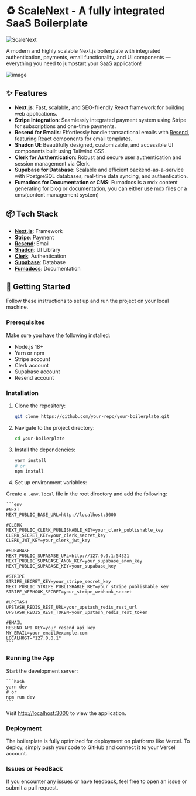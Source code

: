 # ♻ ScaleNext - A fully integrated SaaS Boilerplate

![ScaleNext](https://github.com/user-attachments/assets/3f22d171-c5ae-42f1-87ce-b3364a1bb9b5)


A modern and highly scalable Next.js boilerplate with integrated authentication, payments, email functionality, and UI components — everything you need to jumpstart your SaaS application!

![image](https://github.com/user-attachments/assets/ac72588c-e441-4066-bc9c-198cd88700d0)


## ✨ Features

- **Next.js**: Fast, scalable, and SEO-friendly React framework for building web applications.
- **Stripe Integration**: Seamlessly integrated payment system using Stripe for subscriptions and one-time payments.
- **Resend for Emails**: Effortlessly handle transactional emails with [Resend](https://resend.com/), featuring React components for email templates.
- **Shadcn UI**: Beautifully designed, customizable, and accessible UI components built using Tailwind CSS.
- **Clerk for Authentication**: Robust and secure user authentication and session management via Clerk.
- **Supabase for Database**: Scalable and efficient backend-as-a-service with PostgreSQL databases, real-time data syncing, and authentication.
- **Fumadocs for Documentation or CMS**: Fumadocs is a mdx content generating for blog or documentation, you can either use mdx files or a cms(content management system)
  
## 📦 Tech Stack

- **[Next.js](https://nextjs.org/)**: Framework
- **[Stripe](https://stripe.com/)**: Payment
- **[Resend](https://resend.com/)**: Email
- **[Shadcn](https://shadcn.dev/)**: UI Library
- **[Clerk](https://clerk.dev/)**: Authentication
- **[Supabase](https://supabase.com/)**: Database
- **[Fumadocs](https://fumadocs.vercel.app/)**: Documentation

## 🚀 Getting Started

Follow these instructions to set up and run the project on your local machine.

### Prerequisites

Make sure you have the following installed:

- Node.js 18+
- Yarn or npm
- Stripe account
- Clerk account
- Supabase account
- Resend account

### Installation

1. Clone the repository:

    ```bash
    git clone https://github.com/your-repo/your-boilerplate.git
    ```

2. Navigate to the project directory:

    ```bash
    cd your-boilerplate
    ```

3. Install the dependencies:

    ```bash
    yarn install
    # or
    npm install
    ```

4. Set up environment variables:

Create a `.env.local` file in the root directory and add the following:

    ```env
    #NEXT
    NEXT_PUBLIC_BASE_URL=http://localhost:3000
    
    #CLERK
    NEXT_PUBLIC_CLERK_PUBLISHABLE_KEY=your_clerk_publishable_key
    CLERK_SECRET_KEY=your_clerk_secret_key
    CLERK_JWT_KEY=your_clerk_jwt_key
    
    #SUPABASE
    NEXT_PUBLIC_SUPABASE_URL=http://127.0.0.1:54321
    NEXT_PUBLIC_SUPABASE_ANON_KEY=your_supabase_anon_key
    NEXT_PUBLIC_SUPABASE_KEY=your_supabase_key
    
    #STRIPE
    STRIPE_SECRET_KEY=your_stripe_secret_key
    NEXT_PUBLIC_STRIPE_PUBLISHABLE_KEY=your_stripe_publishable_key
    STRIPE_WEBHOOK_SECRET=your_stripe_webhook_secret
    
    #UPSTASH
    UPSTASH_REDIS_REST_URL=your_upstash_redis_rest_url
    UPSTASH_REDIS_REST_TOKEN=your_upstash_redis_rest_token
    
    #EMAIL
    RESEND_API_KEY=your_resend_api_key
    MY_EMAIL=your_email@example.com
    LOCALHOST="127.0.0.1"
    ```

### Running the App

Start the development server:

    ```bash
    yarn dev
    # or
    npm run dev
    ```

Visit [http://localhost:3000](http://localhost:3000) to view the application.

### Deployment

The boilerplate is fully optimized for deployment on platforms like Vercel. To deploy, simply push your code to GitHub and connect it to your Vercel account.

### Issues or FeedBack

If you encounter any issues or have feedback, feel free to open an issue or submit a pull request.


